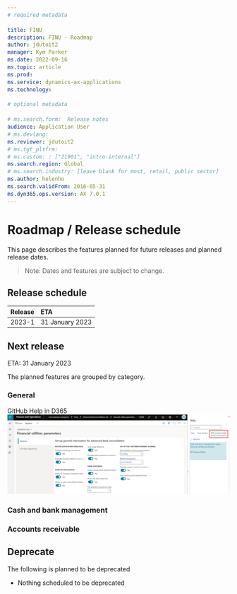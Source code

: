 ```yaml
---
# required metadata

title: FINU
description: FINU - Roadmap
author: jdutoit2
manager: Kym Parker
ms.date: 2022-09-16
ms.topic: article
ms.prod: 
ms.service: dynamics-ax-applications
ms.technology: 

# optional metadata

# ms.search.form:  Release notes
audience: Application User
# ms.devlang: 
ms.reviewer: jdutoit2
# ms.tgt_pltfrm: 
# ms.custom: : ["21901", "intro-internal"]
ms.search.region: Global
# ms.search.industry: [leave blank for most, retail, public sector]
ms.author: helenho
ms.search.validFrom: 2016-05-31
ms.dyn365.ops.version: AX 7.0.1
---
```


# 	Roadmap / Release schedule

This page describes the features planned for future releases and planned release dates.

> Note: Dates and features are subject to change.


## Release schedule

Release			    | ETA
:--			        |:--
2023-1          | 31 January 2023

## Next release
ETA: 31 January 2023

The planned features are grouped by category.

### General
GitHub Help in D365 <br>
![GitHub Help in D365](Images/Roadmap_20220916.png "GitHub Help in D365")

### Cash and bank management


### Accounts receivable


## Deprecate
The following is planned to be deprecated

- Nothing scheduled to be deprecated
